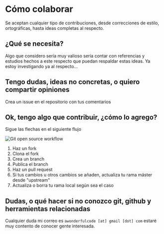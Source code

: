 # Cómo colaborar

Se aceptan cualquier tipo de contribuciones, desde correcciones de estilo, ortográficas, hasta ideas completas al respecto.

## ¿Qué se necesita?

Algo que considero sería muy valioso sería contar con referencias y estudios hechos a este respecto que puedan respaldar estas ideas. Ya estoy investigando ya al respecto...

## Tengo dudas, ideas no concretas, o quiero compartir opiniones

Crea un issue en el repositorio con tus comentarios

## Ok, tengo algo que contribuir, ¿cómo lo agrego?

Sigue las flechas en el siguiente flujo

![Git open source workflow](http://categulario.tk/git-flow.png)

1. Haz un fork
2. Clona el fork
3. Crea un branch
4. Publica el branch
5. Haz un pull request
6. Si tus cambios u otros cambios se añaden, actualiza tu rama máster desde "upstream"
7. Actualiza o borra tu rama local según sea el caso

## Dudas, o qué hacer si no conozco git, github y herramientas relacionadas

Cualquier duda mi correo es `awonderfulcode [at] gmail [dot] com` estaré muy contento de conocer gente interesada.
